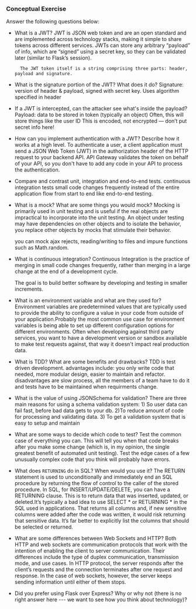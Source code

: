 ### Conceptual Exercise

Answer the following questions below:

- What is a JWT?
        JWT is JSON web token and are an open standard and are implemented across technology stacks, making it simple to share tokens across different services. JWTs can store any arbitrary “payload” of info, which are “signed” using a secret key, so they can be validated later (similar to Flask’s session).

        The JWT token itself is a string comprising three parts: header, payload and signature.



- What is the signature portion of the JWT?  What does it do?
        Signature: version of header & payload, signed with secret key.
        Uses algorithm specified in header



- If a JWT is intercepted, can the attacker see what's inside the payload?
    Payload: data to be stored in token (typically an object)
    Often, this will store things like the user ID
    This is encoded, not encrypted — don’t put secret info here!



- How can you implement authentication with a JWT?  Describe how it works at a high level.
    To authenticate a user, a client application must send a JSON Web Token (JWT) in the authorization header of the HTTP request to your backend API. API Gateway validates the token on behalf of your API, so you don't have to add any code in your API to process the authentication. 




- Compare and contrast unit, integration and end-to-end tests.
    continuous integration tests small code changes frequently instead of the entire application flow from start to end like end-to-end testing. 



- What is a mock? What are some things you would mock?
    Mocking is primarily used in unit testing and is useful if the real objects are impractical to incorporate into the unit testing. An object under testing may have dependencies on other objects and to isolate the behavior, you replace other objects by mocks that stimulate their behavior.  

    you can mock ajax rejects, reading/writing to files and impure functions such as Math.random.



- What is continuous integration?
    Continuous Integration is the practice of merging in small code changes frequently, rather than merging in a large change at the end of a development cycle.

    The goal is to build better software by developing and testing in smaller increments.



- What is an environment variable and what are they used for?
Environment variables are predetermined values that are typically used to provide the ability to configure a value in your code from outside of your application.Probably the most common use case for environment variables is being able to set up different configuration options for different environments. Often when developing against third party services, you want to have a development version or sandbox available to make test requests against, that way it doesn't impact real production data.


- What is TDD? What are some benefits and drawbacks?
TDD is test driven development. advantages include: you only write code that needed, more modular design, easier to maintain and refactor. disadvantages are slow process, all the members of a team have to do it and tests have to be maintained when requirments change. 



- What is the value of using JSONSchema for validation?
There are three main reasons for using a schema validation system: 1) So user data can fail fast, before bad data gets to your db. 2)To reduce amount of code for processing and validating data. 3) To get a validation system that is easy to setup and maintain



- What are some ways to decide which code to test?
Test the common case of everything you can. This will tell you when that code breaks after you make some change (which is, in my opinion, the single greatest benefit of automated unit testing).
Test the edge cases of a few unusually complex code that you think will probably have errors.



- What does `RETURNING` do in SQL? When would you use it?
The RETURN statement is used to unconditionally and immediately end an SQL procedure by returning the flow of control to the caller of the stored procedure. 
In SQL, for INSERT/UPDATE/DELETE, you can have a RETURNING clause.
This is to return data that was inserted, updated, or deleted.It’s typically a bad idea to use SELECT * or RETURNING * in the SQL used in applications. That returns all columns and, if new sensitive columns were added after the code was written, it would risk returning that sensitive data. It’s far better to explicitly list the columns that should be selected or returned.



- What are some differences between Web Sockets and HTTP?
Both HTTP and web sockets are communication protocols that work with the intention of enabling the client to server communication. Their differences include the type of duplex communication,  transmission mode, and use cases. In HTTP protocol, the server responds after the client’s requests and the connection terminates after one request and response. In the case of web sockets, however, the server keeps sending information until either of them stops.

- Did you prefer using Flask over Express? Why or why not (there is no right
  answer here --- we want to see how you think about technology)?
